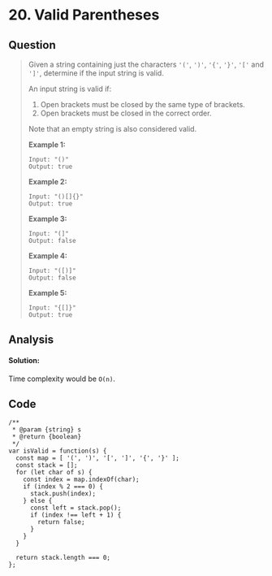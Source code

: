 # 20. Valid Parentheses

## Question

> Given a string containing just the characters `'('`, `')'`, `'{'`, `'}'`, `'['` and `']'`, determine if the input string is valid.
>
> An input string is valid if:
>
> 1. Open brackets must be closed by the same type of brackets.
> 2. Open brackets must be closed in the correct order.
>
> Note that an empty string is also considered valid.
>
> **Example 1:**
>
> ```text
> Input: "()"
> Output: true
> ```
>
> **Example 2:**
>
> ```text
> Input: "()[]{}"
> Output: true
> ```
>
> **Example 3:**
>
> ```text
> Input: "(]"
> Output: false
> ```
>
> **Example 4:**
>
> ```text
> Input: "([)]"
> Output: false
> ```
>
> **Example 5:**
>
> ```text
> Input: "{[]}"
> Output: true
> ```

## Analysis

#### Solution:

Time complexity would be `O(n)`.

## Code

```text
/**
 * @param {string} s
 * @return {boolean}
 */
var isValid = function(s) {
  const map = [ '(', ')', '[', ']', '{', '}' ];
  const stack = [];
  for (let char of s) {
    const index = map.indexOf(char);
    if (index % 2 === 0) {
      stack.push(index);
    } else {
      const left = stack.pop();
      if (index !== left + 1) {
        return false;
      }
    }
  }
  
  return stack.length === 0;
};
```

